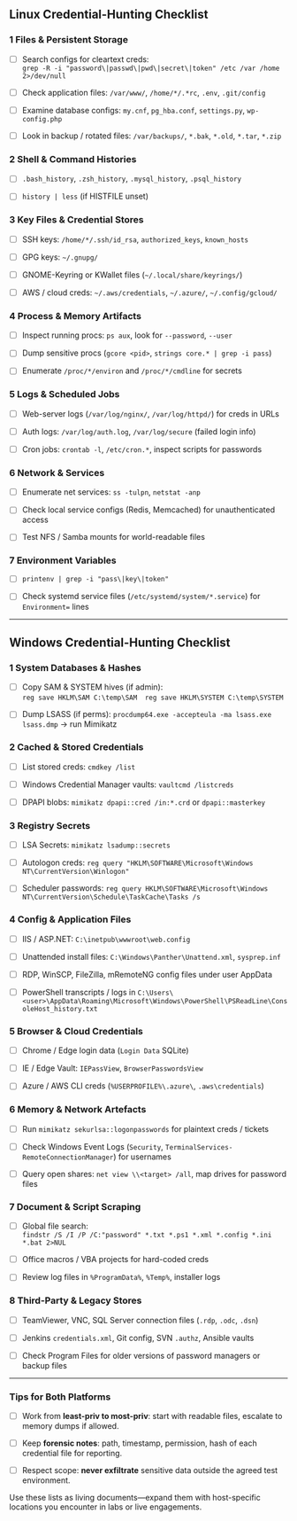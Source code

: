 ## Linux Credential-Hunting Checklist

### 1 Files & Persistent Storage

- [ ] Search configs for cleartext creds:  
    `grep -R -i "password\|passwd\|pwd\|secret\|token" /etc /var /home 2>/dev/null`
    
- [ ] Check application files: `/var/www/`, `/home/*/.*rc`, `.env`, `.git/config`
    
- [ ] Examine database configs: `my.cnf`, `pg_hba.conf`, `settings.py`, `wp-config.php`
    
- [ ] Look in backup / rotated files: `/var/backups/`, `*.bak`, `*.old`, `*.tar`, `*.zip`
    

### 2 Shell & Command Histories

- [ ] `.bash_history`, `.zsh_history`, `.mysql_history`, `.psql_history`
    
- [ ] `history | less` (if HISTFILE unset)
    

### 3 Key Files & Credential Stores

- [ ] SSH keys: `/home/*/.ssh/id_rsa`, `authorized_keys`, `known_hosts`
    
- [ ] GPG keys: `~/.gnupg/`
    
- [ ] GNOME-Keyring or KWallet files (`~/.local/share/keyrings/`)
    
- [ ] AWS / cloud creds: `~/.aws/credentials`, `~/.azure/`, `~/.config/gcloud/`
    

### 4 Process & Memory Artifacts

- [ ] Inspect running procs: `ps aux`, look for `--password`, `--user`
    
- [ ] Dump sensitive procs (`gcore <pid>`, `strings core.* | grep -i pass`)
    
- [ ] Enumerate `/proc/*/environ` and `/proc/*/cmdline` for secrets
    

### 5 Logs & Scheduled Jobs

- [ ] Web-server logs (`/var/log/nginx/`, `/var/log/httpd/`) for creds in URLs
    
- [ ] Auth logs: `/var/log/auth.log`, `/var/log/secure` (failed login info)
    
- [ ] Cron jobs: `crontab -l`, `/etc/cron.*`, inspect scripts for passwords
    

### 6 Network & Services

- [ ] Enumerate net services: `ss -tulpn`, `netstat -anp`
    
- [ ] Check local service configs (Redis, Memcached) for unauthenticated access
    
- [ ] Test NFS / Samba mounts for world-readable files
    

### 7 Environment Variables

- [ ] `printenv | grep -i "pass\|key\|token"`
    
- [ ] Check systemd service files (`/etc/systemd/system/*.service`) for `Environment=` lines
    

---

## Windows Credential-Hunting Checklist

### 1 System Databases & Hashes

- [ ] Copy SAM & SYSTEM hives (if admin):  
    `reg save HKLM\SAM C:\temp\SAM` `reg save HKLM\SYSTEM C:\temp\SYSTEM`
    
- [ ] Dump LSASS (if perms): `procdump64.exe -accepteula -ma lsass.exe lsass.dmp` → run Mimikatz
    

### 2 Cached & Stored Credentials

- [ ] List stored creds: `cmdkey /list`
    
- [ ] Windows Credential Manager vaults: `vaultcmd /listcreds`
    
- [ ] DPAPI blobs: `mimikatz dpapi::cred /in:*.crd` or `dpapi::masterkey`
    

### 3 Registry Secrets

- [ ] LSA Secrets: `mimikatz lsadump::secrets`
    
- [ ] Autologon creds: `reg query "HKLM\SOFTWARE\Microsoft\Windows NT\CurrentVersion\Winlogon"`
    
- [ ] Scheduler passwords: `reg query HKLM\SOFTWARE\Microsoft\Windows NT\CurrentVersion\Schedule\TaskCache\Tasks /s`
    

### 4 Config & Application Files

- [ ] IIS / ASP.NET: `C:\inetpub\wwwroot\web.config`
    
- [ ] Unattended install files: `C:\Windows\Panther\Unattend.xml`, `sysprep.inf`
    
- [ ] RDP, WinSCP, FileZilla, mRemoteNG config files under user AppData
    
- [ ] PowerShell transcripts / logs in `C:\Users\<user>\AppData\Roaming\Microsoft\Windows\PowerShell\PSReadLine\ConsoleHost_history.txt`
    

### 5 Browser & Cloud Credentials

- [ ] Chrome / Edge login data (`Login Data` SQLite)
    
- [ ] IE / Edge Vault: `IEPassView`, `BrowserPasswordsView`
    
- [ ] Azure / AWS CLI creds (`%USERPROFILE%\.azure\`, `.aws\credentials`)
    

### 6 Memory & Network Artefacts

- [ ] Run `mimikatz sekurlsa::logonpasswords` for plaintext creds / tickets
    
- [ ] Check Windows Event Logs (`Security`, `TerminalServices-RemoteConnectionManager`) for usernames
    
- [ ] Query open shares: `net view \\<target> /all`, map drives for password files
    

### 7 Document & Script Scraping

- [ ] Global file search:  
    `findstr /S /I /P /C:"password" *.txt *.ps1 *.xml *.config *.ini *.bat 2>NUL`
    
- [ ] Office macros / VBA projects for hard-coded creds
    
- [ ] Review log files in `%ProgramData%`, `%Temp%`, installer logs
    

### 8 Third-Party & Legacy Stores

- [ ] TeamViewer, VNC, SQL Server connection files (`.rdp`, `.odc`, `.dsn`)
    
- [ ] Jenkins `credentials.xml`, Git config, SVN `.authz`, Ansible vaults
    
- [ ] Check Program Files for older versions of password managers or backup files
    

---

### Tips for Both Platforms

- [ ] Work from **least-priv to most-priv**: start with readable files, escalate to memory dumps if allowed.
    
- [ ] Keep **forensic notes**: path, timestamp, permission, hash of each credential file for reporting.
    
- [ ] Respect scope: **never exfiltrate** sensitive data outside the agreed test environment.
    

Use these lists as living documents—expand them with host-specific locations you encounter in labs or live engagements.